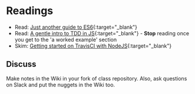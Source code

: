 # Readings

- Read: [Just another guide to ES6](https://medium.com/sons-of-javascript/javascript-an-introduction-to-es6-1819d0d89a0f#.wb7rj1gin){:target="_blank"}
- Read: [A gentle intro to TDD in JS](http://jrsinclair.com/articles/2016/gentle-introduction-to-javascript-tdd-intro/){:target="_blank"} - **Stop** reading once you get to the 'a worked example' section
- Skim: [Getting started on TravisCI with NodeJS](https://dev.to/lauragift21/setup-continuous-integration-with-travis-ci-in-your-nodejs-app-26i2){:target="_blank"}

## Discuss

Make notes in the Wiki in your fork of class repository. Also, ask questions on Slack and put the nuggets in the Wiki too.
